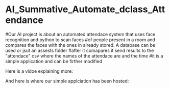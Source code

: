 # AI_Summative_Automate_dclass_Attendance
#Our AI project is about an automated attendace system that uses face recognition and python to scan faces
#of people present in a room and compares the faces with the ones in already stored. A database can be used or jsut an assests folder
#after it comapares it send results to the "attendace" csv where the names of the attendace are and the time 
#it is a simple application and can be firther modified


Here is a vidoe explaining more:

And here is where our simple applciation has been hosted:
